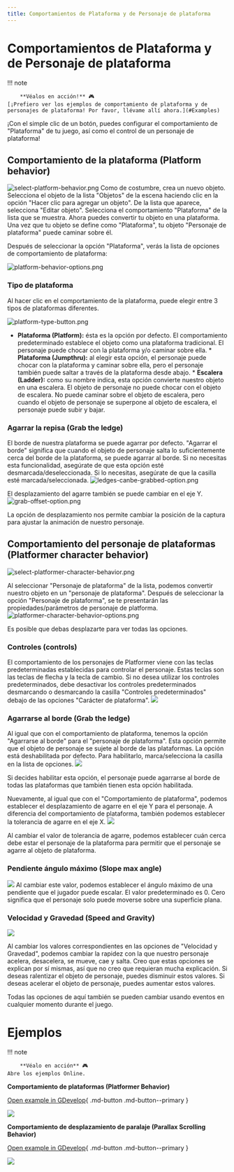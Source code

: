 ```yaml
---
title: Comportamientos de Plataforma y de Personaje de plataforma
---
```

# Comportamientos de Plataforma y de Personaje de plataforma

!!! note

        **Véalos en acción!** 🎮
    [¡Prefiero ver los ejemplos de comportamiento de plataforma y de personajes de plataforma! Por favor, llévame allí ahora.](#Examples)

¡Con el simple clic de un botón, puedes configurar el comportamiento de "Plataforma" de tu juego, así como el control de un personaje de plataforma!

## Comportamiento de la plataforma (Platform behavior)

![select-platform-behavior.png](/gdevelop5/behaviors/select-platform-behavior.png) Como de costumbre, crea un nuevo objeto. Selecciona el objeto de la lista "Objetos" de la escena haciendo clic en la opción "Hacer clic para agregar un objeto". De la lista que aparece, selecciona "Editar objeto". Selecciona el comportamiento "Plataforma" de la lista que se muestra. Ahora puedes convertir tu objeto en una plataforma. Una vez que tu objeto se define como "Plataforma", tu objeto "Personaje de plataforma" puede caminar sobre él.

Después de seleccionar la opción "Plataforma", verás la lista de opciones de comportamiento de plataforma:

![platform-behavior-options.png](/gdevelop5/behaviors/platform-behavior-options.png)

### Tipo de plataforma

Al hacer clic en el comportamiento de la plataforma, puede elegir entre 3 tipos de plataformas diferentes.

![platform-type-button.png](/gdevelop5/behaviors/platform-type-button.png)

* **Plataforma (Platform):** ésta es la opción por defecto. El comportamiento predeterminado establece el objeto como una plataforma tradicional. El personaje puede chocar con la plataforma y/o caminar sobre ella. * **Plataforma (Jumpthru):** al elegir esta opción, el personaje puede chocar con la plataforma y caminar sobre ella, pero el personaje también puede saltar a través de la plataforma desde abajo. * **Escalera (Ladder):** como su nombre indica, esta opción convierte nuestro objeto en una escalera. El objeto de personaje no puede chocar con el objeto de escalera. No puede caminar sobre el objeto de escalera, pero cuando el objeto de personaje se superpone al objeto de escalera, el personaje puede subir y bajar.

### Agarrar la repisa (Grab the ledge)

El borde de nuestra plataforma se puede agarrar por defecto. "Agarrar el borde" significa que cuando el objeto de personaje salta lo suficientemente cerca del borde de la plataforma, se puede agarrar al borde. Si no necesitas esta funcionalidad, asegúrate de que esta opción esté desmarcada/deseleccionada. Si lo necesitas, asegúrate de que la casilla esté marcada/seleccionada. ![ledges-canbe-grabbed-option.png](/gdevelop5/behaviors/ledges-canbe-grabbed-option.png)

El desplazamiento del agarre también se puede cambiar en el eje Y. ![grab-offset-option.png](/gdevelop5/behaviors/grab-offset-option.png)

La opción de desplazamiento nos permite cambiar la posición de la captura para ajustar la animación de nuestro personaje.

## Comportamiento del personaje de plataformas (Platformer character behavior)

![select-platformer-character-behavior.png](/gdevelop5/behaviors/select-platformer-character-behavior.png)

Al seleccionar "Personaje de plataforma" de la lista, podemos convertir nuestro objeto en un "personaje de plataforma". Después de seleccionar la opción "Personaje de plataforma", se te presentarán las propiedades/parámetros de personaje de platforma. ![platformer-character-behavior-options.png](/gdevelop5/behaviors/platformer-character-behavior-options.png)

Es posible que debas desplazarte para ver todas las opciones.

### Controles (controls)

El comportamiento de los personajes de Platformer viene con las teclas predeterminadas establecidas para controlar el personaje. Estas teclas son las teclas de flecha y la tecla de cambio. Si no desea utilizar los controles predeterminados, debe desactivar los controles predeterminados desmarcando o desmarcando la casilla "Controles predeterminados" debajo de las opciones "Carácter de plataforma". ![](/gdevelop5/behaviors/platformer-defaultcontrols-box.png)

### Agarrarse al borde (Grab the ledge)

Al igual que con el comportamiento de plataforma, tenemos la opción "Agarrarse al borde" para el "personaje de plataforma". Esta opción permite que el objeto de personaje se sujete al borde de las plataformas. La opción está deshabilitada por defecto. Para habilitarlo, marca/selecciona la casilla en la lista de opciones. ![](/gdevelop5/behaviors/platformer-character-grabledge-box.png)

Si decides habilitar esta opción, el personaje puede agarrarse al borde de todas las plataformas que también tienen esta opción habilitada.

Nuevamente, al igual que con el "Comportamiento de plataforma", podemos establecer el desplazamiento de agarre en el eje Y para el personaje. A diferencia del comportamiento de plataforma, también podemos establecer la tolerancia de agarre en el eje X. ![](/gdevelop5/behaviors/platformer-character-grab-tolerancex.png)

Al cambiar el valor de tolerancia de agarre, podemos establecer cuán cerca debe estar el personaje de la plataforma para permitir que el personaje se agarre al objeto de plataforma.

### Pendiente ángulo máximo (Slope max angle)

![](/gdevelop5/behaviors/platformer-character-maximum-slope.png) Al cambiar este valor, podemos establecer el ángulo máximo de una pendiente que el jugador puede escalar. El valor predeterminado es 0. Cero significa que el personaje solo puede moverse sobre una superficie plana.

### Velocidad y Gravedad (Speed and Gravity)

![](/gdevelop5/behaviors/platformer-character-speed-options.png)

Al cambiar los valores correspondientes en las opciones de "Velocidad y Gravedad", podemos cambiar la rapidez con la que nuestro personaje acelera, desacelera, se mueve, cae y salta. Creo que estas opciones se explican por sí mismas, así que no creo que requieran mucha explicación. Si deseas ralentizar el objeto de personaje, puedes disminuir estos valores. Si deseas acelerar el objeto de personaje, puedes aumentar estos valores.

Todas las opciones de aquí también se pueden cambiar usando eventos en cualquier momento durante el juego.

# Ejemplos

!!! note

        **Véalo en acción** 🎮
    Abre los ejemplos Online.

**Comportamiento de plataformas (Platformer Behavior)**

[Open example in GDevelop](https://editor.gdevelop.io/?project=example://platformer){ .md-button .md-button--primary }

[![](/gdevelop5/behaviors/platformerbehavior.png)](https://editor.gdevelop-app.com/?project=example://platformer)


**Comportamiento de desplazamiento de paralaje (Parallax Scrolling Behavior)**

[Open example in GDevelop](https://editor.gdevelop.io/?project=example://parallax-scrolling){ .md-button .md-button--primary }

[![](/gdevelop5/behaviors/parallaxscrollingbehavior.png)](https://editor.gdevelop-app.com/?project=example://parallax-scrolling)
